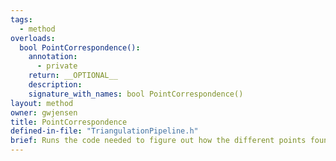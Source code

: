 ```yaml
---
tags:
  - method
overloads:
  bool PointCorrespondence():
    annotation:
      - private
    return: __OPTIONAL__
    description:
    signature_with_names: bool PointCorrespondence()
layout: method
owner: gwjensen
title: PointCorrespondence
defined-in-file: "TriangulationPipeline.h"
brief: Runs the code needed to figure out how the different points found in the images for each camera map to one another. This code calls the correspondence plugin code to make the correct matches amongst points.
---
```


